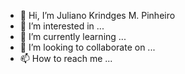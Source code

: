 - 👋 Hi, I’m Juliano Krindges M. Pinheiro
- 👀 I’m interested in ...
- 🌱 I’m currently learning ...
- 💞️ I’m looking to collaborate on ...
- 📫 How to reach me ...

<!---
juliano-pinheiro-martinello/juliano-pinheiro-martinello is a ✨ special ✨ repository because its `README.md` (this file) appears on your GitHub profile.
You can click the Preview link to take a look at your changes.
--->
